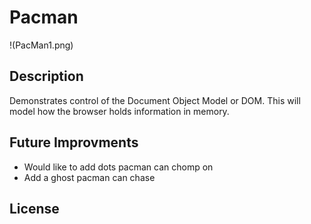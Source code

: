 # Pacman
!(PacMan1.png)

## Description
Demonstrates control of the Document Object Model or DOM. This will model how the browser holds information in memory.

## Future Improvments
- Would like to add dots pacman can chomp on
- Add a ghost pacman can chase 

## License 

